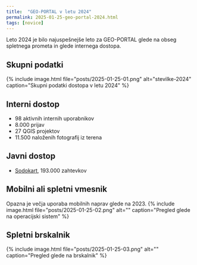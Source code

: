 ```yaml
---
title:  "GEO-PORTAL v letu 2024"
permalink: 2025-01-25-geo-portal-2024.html
tags: [novice]
---
```


Leto 2024 je bilo najuspešnejše leto za GEO-PORTAL glede na obseg spletnega prometa in glede internega dostopa.

Skupni podatki
----

{% include image.html file="posts/2025-01-25-01.png" alt="stevilke-2024" caption="Skupni podatki dostopa v letu 2024" %}

Interni dostop
---

- 98 aktivnih internih uporabnikov
- 8.000 prijav
- 27 QGIS projektov
- 11.500 naloženih fotografij iz terena

Javni dostop
---
- [Sodokart](2022-10-04-sodokart.html), 193.000 zahtevkov

Mobilni ali spletni vmesnik
---

Opazna je večja uporaba mobilnih naprav glede na 2023.
{% include image.html file="posts/2025-01-25-02.png" alt="" caption="Pregled glede na operacijski sistem" %}

Spletni brskalnik
---

{% include image.html file="posts/2025-01-25-03.png" alt="" caption="Pregled glede na brskalnik" %}


